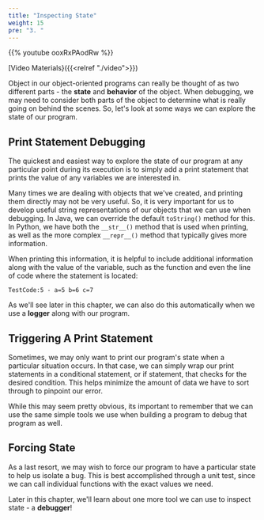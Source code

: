 ```yaml
---
title: "Inspecting State"
weight: 15
pre: "3. "
---
```


{{% youtube ooxRxPAodRw %}}

[Video Materials}({{<relref "./video">}})

Object in our object-oriented programs can really be thought of as two different parts - the **state** and **behavior** of the object. When debugging, we may need to consider both parts of the object to determine what is really going on behind the scenes. So, let's look at some ways we can explore the state of our program.

## Print Statement Debugging

The quickest and easiest way to explore the state of our program at any particular point during its execution is to simply add a print statement that prints the value of any variables we are interested in. 

Many times we are dealing with objects that we've created, and printing them directly may not be very useful. So, it is very important for us to develop useful string representations of our objects that we can use when debugging. In Java, we can override the default `toString()` method for this. In Python, we have both the `__str__()` method that is used when printing, as well as the more complex `__repr__()` method that typically gives more information. 

When printing this information, it is helpful to include additional information along with the value of the variable, such as the function and even the line of code where the statement is located:

```
TestCode:5 - a=5 b=6 c=7
```

As we'll see later in this chapter, we can also do this automatically when we use a **logger** along with our program.

## Triggering A Print Statement

Sometimes, we may only want to print our program's state when a particular situation occurs. In that case, we can simply wrap our print statements in a conditional statement, or if statement, that checks for the desired condition. This helps minimize the amount of data we have to sort through to pinpoint our error.

While this may seem pretty obvious, its important to remember that we can use the same simple tools we use when building a program to debug that program as well. 

## Forcing State

As a last resort, we may wish to force our program to have a particular state to help us isolate a bug. This is best accomplished through a unit test, since we can call individual functions with the exact values we need.

Later in this chapter, we'll learn about one more tool we can use to inspect state - a **debugger**!
